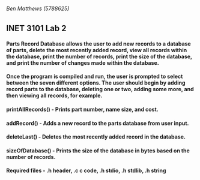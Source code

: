 ###### Ben Matthews (5788625)

## INET 3101 Lab 2

#### Parts Record Database allows the user to add new records to a database of parts, delete the most recently added record, view all records within the database, print the number of records, print the size of the database, and print the number of changes made within the database.

#### Once the program is compiled and run, the user is prompted to select between the seven different options. The user should begin by adding record parts to the database, deleting one or two, adding some more, and then viewing all records, for example.

#### printAllRecords() - Prints part number, name size, and cost.
#### addRecord() - Adds a new record to the parts database from user input.
#### deleteLast() - Deletes the most recently added record in the database.
#### sizeOfDatabase() - Prints the size of the database in bytes based on the number of records.

#### Required files - .h header, .c c code, .h stdio, .h stdlib, .h string

